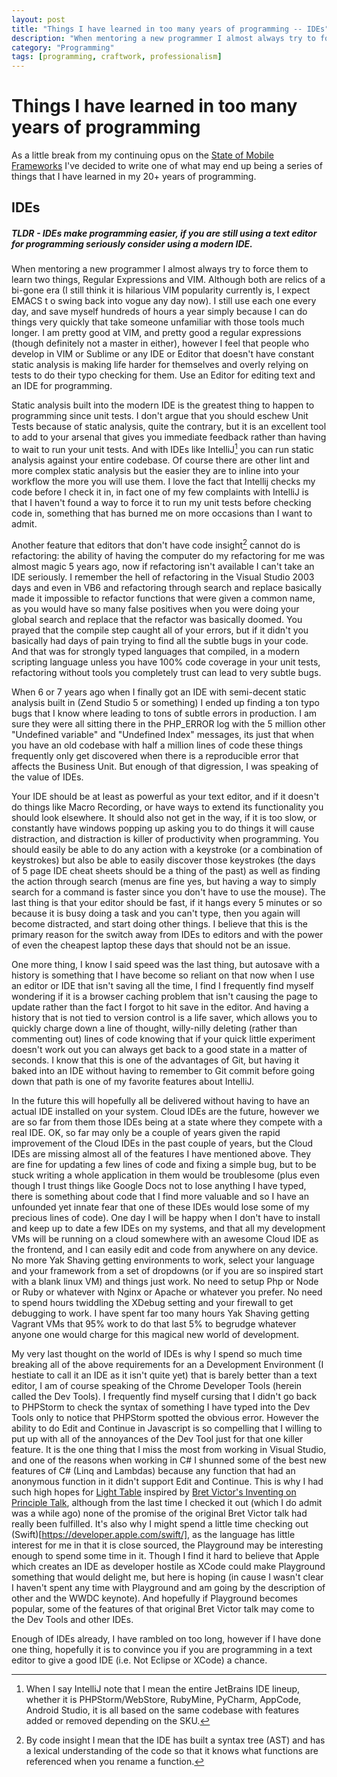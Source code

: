 ```yaml
---
layout: post
title: "Things I have learned in too many years of programming -- IDEs"
description: "When mentoring a new programmer I almost always try to force them to learn two things, Regular Expressions and VIM.  Although both are relics of a bi-gone era (I still think it is hilarious VIM popularity currently is, I expect EMACS t o swing back into vogue any day now). I still use each one every day, and save myself hundreds of hours a year simply because I can do things very quickly that take someone unfamiliar with those tools much longer.  I am pretty good at VIM, and pretty good a regular expressions (though definitely not a master in either), however I feel that people who develop in VIM or Sublime or any IDE or Editor that doesn't have constant static analysis is making life harder for themselves and overly relying on tests to do their typo checking for them.  Use an Editor for editing text and an IDE for programming."
category: "Programming"
tags: [programming, craftwork, professionalism]
---
```


# Things I have learned in too many years of programming

As a little break from my continuing opus on the [State of Mobile Frameworks](/programming/2014/04/22/the-state-of-html-mobile-frameworks-in-2014/)
I've decided to write one of what may end up being a series of things that I have learned in my 20+ years of programming.

## IDEs

##### **TLDR** - _IDEs make programming easier, if you are still using a text editor for programming seriously consider using a modern IDE._

When mentoring a new programmer I almost always try to force them to learn two things, Regular Expressions and VIM.  Although 
both are relics of a bi-gone era (I still think it is hilarious VIM popularity currently is, I expect EMACS t
o swing back into vogue any day now). I still use each one every day, and save myself hundreds of hours a year simply 
because I can do things very quickly that take someone unfamiliar with those tools much longer.  I am pretty good at 
VIM, and pretty good a regular expressions (though definitely not a master in either), however I feel
that people who develop in VIM or Sublime or any IDE or Editor that doesn't have constant static analysis is 
making life harder for themselves and overly relying on tests to do their typo checking for them.  Use an Editor for editing
text and an IDE for programming.

Static analysis built into the modern IDE is the greatest thing to happen to programming since unit tests.  I don't argue
that you should eschew Unit Tests because of static analysis, quite the contrary, but it is an excellent tool to add
to your arsenal that gives you immediate feedback rather than having to wait to run your unit tests.  And with IDEs
like IntelliJ[^IntelliJ] you can run static analysis against your entire codebase.  Of course there are other lint and more complex
static analysis but the easier they are to inline into your workflow the more you will use them.  I love the fact that
Intellij checks my code before I check it in, in fact one of my few complaints with IntelliJ is that I haven't found a
way to force it to run my unit tests before checking code in, something that has burned me on more occasions than I want
to admit.

Another feature that editors that don't have code insight[^insight] cannot do is refactoring: the ability of having 
the computer do my refactoring for me was almost magic 5 years ago, now if refactoring isn't available I can't take an IDE seriously.
I remember the hell of refactoring in the Visual Studio 2003 days and even in VB6 and refactoring through search and replace
basically made it impossible to refactor functions that were given a common name, as you would have so many false positives
when you were doing your global search and replace that the refactor was basically doomed.  You prayed that the compile
step caught all of your errors, but if it didn't you basically had days of pain trying to find all the subtle bugs in your
code.  And that was for strongly typed languages that compiled, in a modern scripting language unless you have 100% code
coverage in your unit tests, refactoring without tools you completely trust can lead to very subtle bugs.  

When 6 or 7 years ago when I finally got an IDE with semi-decent static analysis built in (Zend Studio 5 or something)
I ended up finding a ton typo bugs that I know where leading to tons of subtle errors in production.  I am
sure they were all sitting there in the PHP_ERROR log with the 5 million other "Undefined variable" and "Undefined Index"
messages, its just that when you have an old codebase with half a million lines of code these things frequently only 
get discovered when there is a reproducible error that affects the Business Unit. But enough of that digression, I was
speaking of the value of IDEs.

Your IDE should be at least as powerful as your text editor, and if it doesn't do things like Macro Recording, or have ways
to extend its functionality you should look elsewhere.  It should also not get in the way, if it is too slow, or constantly
have windows popping up asking you to do things it will cause distraction, and distraction is killer of productivity when
programming.  You should easily be able to do any action with a keystroke (or a combination of keystrokes) but also
be able to easily discover those keystrokes (the days of 5 page IDE cheat sheets should be a thing of the past) as well
as finding the action through search (menus are fine yes, but having a way to simply search for a command is faster since
you don't have to use the mouse).  The last thing is that your editor should be fast, if it hangs every 5 minutes or so
because it is busy doing a task and you can't type, then you again will become distracted, and start doing other things.
I believe that this is the primary reason for the switch away from IDEs to editors and with the power of even the cheapest
laptop these days that should not be an issue.

One more thing, I know I said speed was the last thing, but autosave with a history is something that I have become
so reliant on that now when I use an editor or IDE that isn't saving all the time, I find I frequently find myself
wondering if it is a browser caching problem that isn't causing the page to update rather than the fact I forgot to hit
save in the editor.  And having a history that is not tied to version control is a life saver, which allows you to 
quickly charge down a line of thought, willy-nilly deleting (rather than commenting out) lines of code knowing that
if your quick little experiment doesn't work out you can always get back to a good state in a matter of seconds.  I know
that this is one of the advantages of Git, but having it baked into an IDE without having to remember to Git commit before
going down that path is one of my favorite features about IntelliJ.

In the future this will hopefully all be delivered without having to have an actual IDE installed on your system.  Cloud 
IDEs are the future, however we are so far from them those IDEs being at a state where they compete with a real IDE.  OK,
so far may only be a couple of years given the rapid improvement of the Cloud IDEs in the past couple
of years, but the Cloud IDEs are missing almost all of the features I have mentioned above.  They are fine for updating
a few lines of code and fixing a simple bug, but to be stuck writing a whole application in them would be troublesome (plus
even though I trust things like Google Docs not to lose anything I have typed, there is something about code that I find
more valuable and so I have an unfounded yet innate fear that one of these IDEs would lose some of my precious lines of code).
One day I will be happy when I don't have to install and keep up to date a few IDEs on my systems, and that all my
development VMs will be running on a cloud somewhere with an awesome Cloud IDE as the frontend, and I can easily edit
and code from anywhere on any device.  No more Yak Shaving getting environments to work, select your language and your
framework from a set of dropdowns (or if you are so inspired start with a blank linux VM) and things just work.  No need
to setup Php or Node or Ruby or whatever with Nginx or Apache or whatever you prefer.  No need to spend hours twiddling
the XDebug setting and your firewall to get debugging to work.  I have spent far too many hours Yak Shaving getting 
Vagrant VMs that 95% work to do that last 5% to begrudge whatever anyone one would charge for this magical new world of 
development.

My very last thought on the world of IDEs is why I spend so much time breaking all of the above requirements for an 
a Development Environment (I hestiate to call it an IDE as it isn't quite yet) that is barely better than a text editor,
I am of course speaking of the Chrome Developer Tools (herein called the Dev Tools).  I frequently find myself cursing 
that I didn't go back to PHPStorm to check the syntax of something I have typed into the Dev Tools only to notice
that PHPStorm spotted the obvious error.  However the ability to do Edit and Continue in Javascript is so compelling
that I willing to put up with all of the annoyances of the Dev Tool just for that one killer feature.  It is the one
thing that I miss the most from working in Visual Studio, and one of the reasons when working in C# I shunned some of
the best new features of C# (Linq and Lambdas) because any function that had an anonymous function in it didn't support
Edit and Continue.  This is why I had such high hopes for [Light Table](http://www.lighttable.com/) inspired by 
[Bret Victor's Inventing on Principle Talk](https://www.youtube.com/watch?v=PUv66718DII), although from the last
time I checked it out (which I do admit was a while ago) none of the promise of the original Bret Victor talk had
really been fulfilled.  It's also why I might spend a little time checking out (Swift)[https://developer.apple.com/swift/], 
as the language has little interest for me in that it is close sourced, the Playground may be interesting enough to 
spend some time in it.  Though I find it hard to believe that Apple which creates an IDE as developer hostile as
XCode could make Playground something that would delight me, but here is hoping (in cause I wasn't clear I haven't
spent any time with Playground and am going by the description of other and the WWDC keynote). And hopefully if Playground 
becomes popular, some of the features of that original Bret Victor talk may come to the Dev Tools and other IDEs.

Enough of IDEs already, I have rambled on too long, however if I have done one thing, hopefully it is to convince
you if you are programming in a text editor to give a good IDE (i.e. Not Eclipse or XCode) a chance.


[^IntelliJ]: When I say IntelliJ note that I mean the entire JetBrains IDE lineup, whether it is PHPStorm/WebStore, RubyMine, PyCharm, AppCode, Android Studio, it is all based on the same codebase with features added or removed depending on the SKU.

[^insight]: By code insight I mean that the IDE has built a syntax tree (AST) and has a lexical understanding of the code so that it knows what functions are referenced when you rename a function.